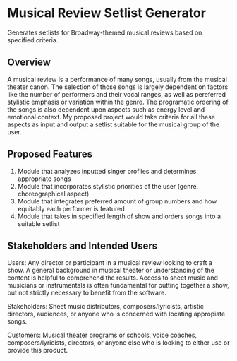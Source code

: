 # Musical Review Setlist Generator
Generates setlists for Broadway-themed musical reviews based on specified criteria.

## Overview

A musical review is a performance of many songs, usually from the musical theater canon. The selection of those songs is largely dependent on factors like the number of performers and their vocal ranges, as well as pereferred stylistic emphasis or variation within the genre. The programatic ordering of the songs is also dependent upon aspects such as energy level and emotional context. My proposed project would take criteria for all these aspects as input and output a setlist suitable for the musical group of the user.

## Proposed Features

1. Module that analyzes inputted singer profiles and determines appropriate songs
2. Module that incorporates stylistic priorities of the user (genre, choreographical aspect)
3. Module that integrates preferred amount of group numbers and how equitably each performer is featured
4. Module that takes in specified length of show and orders songs into a suitable setlist

## Stakeholders and Intended Users

Users: Any director or participant in a musical review looking to craft a show. A general background in musical theater or understanding of the content is helpful to comprehend the results. Access to sheet music and musicians or instrumentals is often fundamental for putting together a show, but not strictly necessary to benefit from the software.

Stakeholders: Sheet music distributors, composers/lyricists, artistic directors, audiences, or anyone who is concerned with locating appropiate songs.

Customers: Musical theater programs or schools, voice coaches, composers/lyricists, directors, or anyone else who is looking to either use or provide this product.
